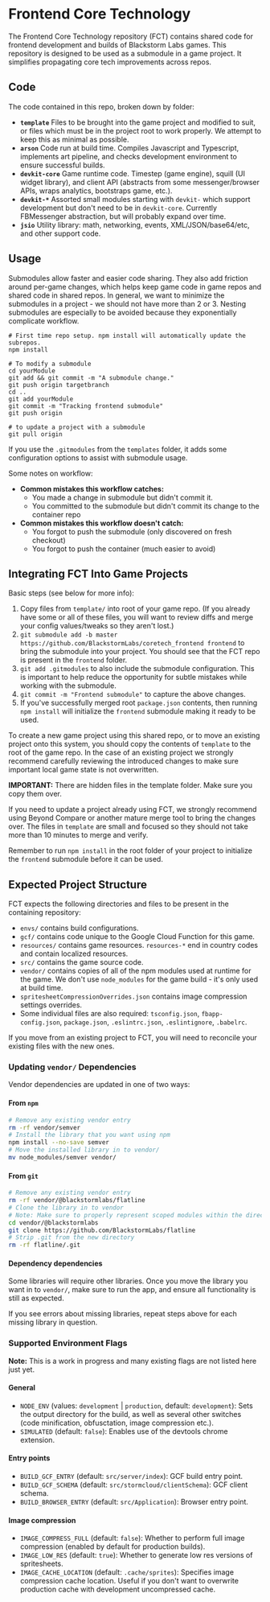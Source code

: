 # Frontend Core Technology

The Frontend Core Technology repository (FCT) contains shared code for frontend development and builds of Blackstorm Labs games. This repository is designed to be used as a submodule in a game project. It simplifies propagating core tech improvements across repos.

## Code

The code contained in this repo, broken down by folder:

* **`template`** Files to be brought into the game project and modified to suit, or files which must be in the project root to work properly. We attempt to keep this as minimal as possible.
* **`arson`** Code run at build time. Compiles Javascript and Typescript, implements art pipeline, and checks development environment to ensure successful builds.
* **`devkit-core`** Game runtime code. Timestep (game engine), squill (UI widget library), and client API (abstracts from some messenger/browser APIs, wraps analytics, bootstraps game, etc.).
* **`devkit-*`** Assorted small modules starting with `devkit-` which support development but don't need to be in `devkit-core`. Currently FBMessenger abstraction, but will probably expand over time.
* **`jsio`** Utility library: math, networking, events, XML/JSON/base64/etc, and other support code.

## Usage

Submodules allow faster and easier code sharing. They also add friction around per-game changes, which helps keep game code in game repos and shared code in shared repos. In general, we want to minimize the submodules in a project - we should not have more than 2 or 3. Nesting submodules are especially to be avoided because they exponentially complicate workflow.

```
# First time repo setup. npm install will automatically update the subrepos.
npm install

# To modify a submodule
cd yourModule
git add && git commit -m "A submodule change."
git push origin targetbranch
cd ..
git add yourModule
git commit -m "Tracking frontend submodule"
git push origin

# to update a project with a submodule
git pull origin
```

If you use the `.gitmodules` from the `templates` folder, it adds some configuration options to assist with submodule usage.

Some notes on workflow:
* **Common mistakes this workflow catches:**
    * You made a change in submodule but didn't commit it.
    * You committed to the submodule but didn't commit its change to the container repo
* **Common mistakes this workflow doesn't catch:**
    * You forgot to push the submodule (only discovered on fresh checkout)
    * You forgot to push the container (much easier to avoid)

## Integrating FCT Into Game Projects

Basic steps (see below for more info):

1. Copy files from `template/` into root of your game repo. (If you already have some or all of these files, you will want to review diffs and merge your config values/tweaks so they aren't lost.)
2. `git submodule add -b master https://github.com/BlackstormLabs/coretech_frontend frontend` to bring the submodule into your project. You should see that the FCT repo is present in the `frontend` folder.
3. `git add .gitmodules` to also include the submodule configuration. This is important to help reduce the opportunity for subtle mistakes while working with the submodule.
4. `git commit -m "Frontend submodule"` to capture the above changes.
5. If you've successfully merged root `package.json` contents, then running `npm install` will initialize the `frontend` submodule making it ready to be used.

To create a new game project using this shared repo, or to move an existing project onto this system, you should copy the contents of `template` to the root of the game repo. In the case of an existing project we strongly recommend carefully reviewing the introduced changes to make sure important local game state is not overwritten.

**IMPORTANT:** There are hidden files in the template folder. Make sure you copy them over.

If you need to update a project already using FCT, we strongly recommend using Beyond Compare or another mature merge tool to bring the changes over. The files in `template` are small and focused so they should not take more than 10 minutes to merge and verify.

Remember to run `npm install` in the root folder of your project to initialize the `frontend` submodule before it can be used.

## Expected Project Structure

FCT expects the following directories and files to be present in the containing repository:

* `envs/` contains build configurations.
* `gcf/` contains code unique to the Google Cloud Function for this game.
* `resources/` contains game resources. `resources-*` end in country codes and contain localized resources.
* `src/` contains the game source code.
* `vendor/` contains copies of all of the npm modules used at runtime for the game. We don't use `node_modules` for the game build - it's only used at build time.
* `spritesheetCompressionOverrides.json` contains image compression settings overrides.
* Some individual files are also required: `tsconfig.json`, `fbapp-config.json`, `package.json`, `.eslintrc.json`, `.eslintignore`, `.babelrc`.

If you move from an existing project to FCT, you will need to reconcile your existing files with the new ones.

### Updating `vendor/` Dependencies

Vendor dependencies are updated in one of two ways:

#### From `npm`

```bash
# Remove any existing vendor entry
rm -rf vendor/semver
# Install the library that you want using npm
npm install --no-save semver
# Move the installed library in to vendor/
mv node_modules/semver vendor/
```

#### From `git`

```bash
# Remove any existing vendor entry
rm -rf vendor/@blackstormlabs/flatline
# Clone the library in to vendor
# Note: Make sure to properly represent scoped modules within the directory structure of vendor/
cd vendor/@blackstormlabs
git clone https://github.com/BlackstormLabs/flatline
# Strip .git from the new directory
rm -rf flatline/.git
```

#### Dependency dependencies

Some libraries will require other libraries.  Once you move the library you want in to `vendor/`, make sure to run the app, and ensure all functionality is still as expected.

If you see errors about missing libraries, repeat steps above for each missing library in question.

### Supported Environment Flags

**Note:** This is a work in progress and many existing flags are not listed here just yet.

#### General
- `NODE_ENV` (values: `development` | `production`, default: `development`): Sets the output directory for the build, as well as several other switches (code minification, obfusctation, image compression etc.).
- `SIMULATED` (default: `false`): Enables use of the devtools chrome extension.

#### Entry points
- `BUILD_GCF_ENTRY` (default: `src/server/index`): GCF build entry point.
- `BUILD_GCF_SCHEMA` (default: `src/stormcloud/clientSchema`): GCF client schema.
- `BUILD_BROWSER_ENTRY` (default: `src/Application`): Browser entry point.

#### Image compression
- `IMAGE_COMPRESS_FULL` (default: `false`): Whether to perform full image compression (enabled by default for production builds).
- `IMAGE_LOW_RES` (default: `true`): Whether to generate low res versions of spritesheets.
- `IMAGE_CACHE_LOCATION` (default: `.cache/sprites`): Specifies image compression cache location. Useful if you don't want to overwrite production cache with development uncompressed cache.
